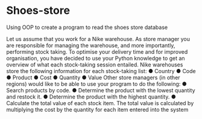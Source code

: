 # Shoes-store
Using OOP to create a program to read the shoes store database

Let us assume that you work for a Nike warehouse. As store manager you are
responsible for managing the warehouse, and more importantly, performing stock
taking. To optimise your delivery time and for improved organisation, you have
decided to use your Python knowledge to get an overview of what each
stock-taking session entailed.
Nike warehouses store the following information for each stock-taking list:
● Country
● Code
● Product
● Cost
● Quantity
● Value
Other store managers (in other regions) would like to be able to use your program
to do the following:
● Search products by code.
● Determine the product with the lowest quantity and restock it.
● Determine the product with the highest quantity.
● Calculate the total value of each stock item. The total value is calculated by
multiplying the cost by the quantity for each item entered into the system


